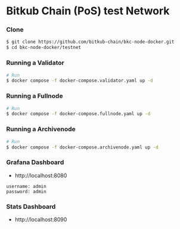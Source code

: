 # Bitkub Chain (PoS) test Network


### Clone
```bash
$ git clone https://github.com/bitkub-chain/bkc-node-docker.git
$ cd bkc-node-docker/testnet
```

### Running a Validator
```bash
# Run 
$ docker compose -f docker-compose.validator.yaml up -d
```


### Running a Fullnode
```bash
# Run 
$ docker compose -f docker-compose.fullnode.yaml up -d
```

### Running a Archivenode
```bash
# Run 
$ docker compose -f docker-compose.archivenode.yaml up -d
```

### Grafana Dashboard
- http://localhost:8080
```
username: admin
password: admin
```

### Stats Dashboard
- http://localhost:8090